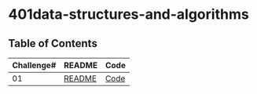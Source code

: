 # 401data-structures-and-algorithms

## Table of Contents

| Challenge#      | README | Code |
| --------------- | ----   |------|
| 01          | [README](https://github.com/DoaaDaban/401data-structures-and-algorithms/blob/array-reverse/challanges/array-reverse/readMe.md)| [Code](https://github.com/DoaaDaban/401data-structures-and-algorithms/blob/array-reverse/challanges/array-reverse/src/Main.java)|    
